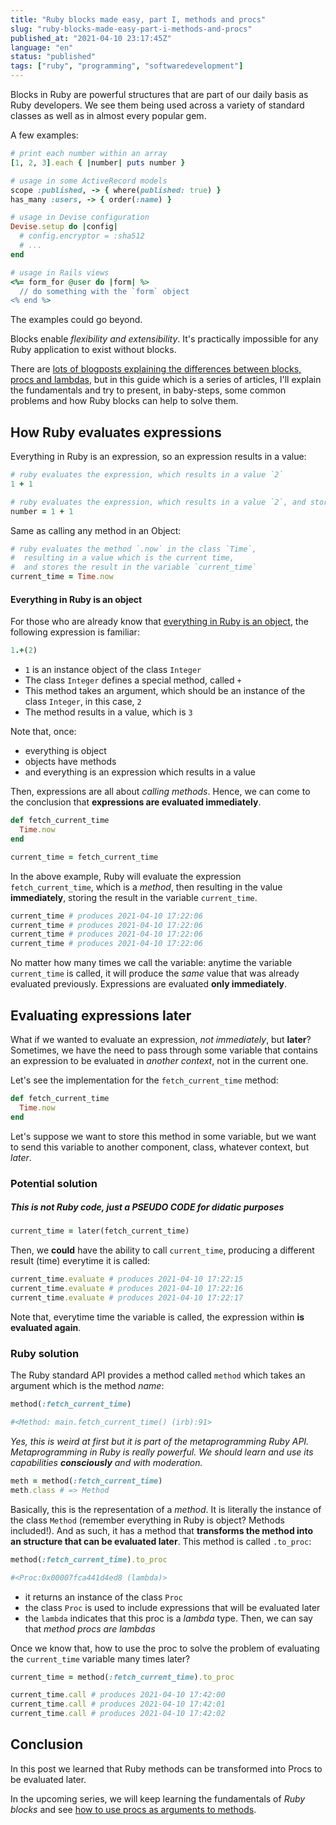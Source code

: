 ```yaml
---
title: "Ruby blocks made easy, part I, methods and procs"
slug: "ruby-blocks-made-easy-part-i-methods-and-procs"
published_at: "2021-04-10 23:17:45Z"
language: "en"
status: "published"
tags: ["ruby", "programming", "softwaredevelopment"]
---
```


Blocks in Ruby are powerful structures that are part of our daily basis as Ruby developers. We see them being used across a variety of standard classes as well as in almost every popular gem. 

A few examples:
```ruby
# print each number within an array
[1, 2, 3].each { |number| puts number }

# usage in some ActiveRecord models 
scope :published, -> { where(published: true) }
has_many :users, -> { order(:name) }

# usage in Devise configuration
Devise.setup do |config|
  # config.encryptor = :sha512
  # ...
end

# usage in Rails views
<%= form_for @user do |form| %>
  // do something with the `form` object
<% end %>
```
The examples could go beyond.

Blocks enable _flexibility and extensibility_. It's practically impossible for any Ruby application to exist without blocks. 

There are [lots of blogposts explaining the differences between blocks, procs and lambdas](https://www.rubyguides.com/2016/02/ruby-procs-and-lambdas/), but in this guide which is a series of articles, I'll explain the fundamentals and try to present, in baby-steps, some common problems and how Ruby blocks can help to solve them. 

## How Ruby evaluates expressions
Everything in Ruby is an expression, so an expression results in a value:
```ruby
# ruby evaluates the expression, which results in a value `2`
1 + 1

# ruby evaluates the expression, which results in a value `2`, and stores the result in the variable `number`
number = 1 + 1
```
Same as calling any method in an Object:
```ruby
# ruby evaluates the method `.now` in the class `Time`,
#  resulting in a value which is the current time,
#  and stores the result in the variable `current_time` 
current_time = Time.now
```
#### Everything in Ruby is an object
For those who are already know that [everything in Ruby is an object](https://dev.to/craigbrad/everything-is-an-object-5184), the following expression is familiar:
```ruby
1.+(2)
```
* `1` is an instance object of the class `Integer`
* The class `Integer` defines a special method, called `+`
* This method takes an argument, which should be an instance of the class `Integer`, in this case, `2`
* The method results in a value, which is `3`

Note that, once:
* everything is object
* objects have methods
* and everything is an expression which results in a value

Then, expressions are all about _calling methods_. Hence, we can come to the conclusion that **expressions are evaluated immediately**.
```ruby
def fetch_current_time
  Time.now
end

current_time = fetch_current_time
```
In the above example, Ruby will evaluate the expression `fetch_current_time`, which is a _method_, then resulting in the value **immediately**, storing the result in the variable `current_time`.
```ruby
current_time # produces 2021-04-10 17:22:06
current_time # produces 2021-04-10 17:22:06
current_time # produces 2021-04-10 17:22:06
current_time # produces 2021-04-10 17:22:06
```
No matter how many times we call the variable: anytime the variable `current_time` is called, it will produce the _same_ value that was already evaluated previously. Expressions are evaluated **only immediately**.

## Evaluating expressions later
What if we wanted to evaluate an expression, _not immediately_, but **later**? Sometimes, we have the need to pass through some variable that contains an expression to be evaluated in _another context_, not in the current one. 

Let's see the implementation for the `fetch_current_time` method:
```ruby
def fetch_current_time
  Time.now
end
```
Let's suppose we want to store this method in some variable, but we want to send this variable to another component, class, whatever context, but *later*. 

### Potential solution
##### This is not Ruby code, just a PSEUDO CODE for didatic purposes
```ruby
current_time = later(fetch_current_time)
```
Then, we **could** have the ability to call `current_time`, producing a different result (time) everytime it is called:
```ruby
current_time.evaluate # produces 2021-04-10 17:22:15
current_time.evaluate # produces 2021-04-10 17:22:16
current_time.evaluate # produces 2021-04-10 17:22:17
```
Note that, everytime time the variable is called, the expression within **is evaluated again**.

### Ruby solution
The Ruby standard API provides a method called `method` which takes an argument which is the method _name_:
```ruby
method(:fetch_current_time)

#<Method: main.fetch_current_time() (irb):91>
```
_Yes, this is weird at first but it is part of the metaprogramming Ruby API. Metaprogramming in Ruby is really powerful. We should learn and use its capabilities **consciously** and with moderation._
```ruby
meth = method(:fetch_current_time)
meth.class # => Method
```
Basically, this is the representation of a _method_. 
It is literally the instance of the class `Method` (remember everything in Ruby is object? Methods included!). 
And as such, it has a method that **transforms the method into an structure that can be evaluated later**. This method is called `.to_proc`:
```ruby
method(:fetch_current_time).to_proc

#<Proc:0x00007fca441d4ed8 (lambda)>
```
* it returns an instance of the class `Proc`
* the class `Proc` is used to include expressions that will be evaluated later
* the `lambda` indicates that this proc is a _lambda_ type. Then, we can say that _method procs are lambdas_

Once we know that, how to use the proc to solve the problem of evaluating the `current_time` variable many times later?
```ruby
current_time = method(:fetch_current_time).to_proc

current_time.call # produces 2021-04-10 17:42:00
current_time.call # produces 2021-04-10 17:42:01
current_time.call # produces 2021-04-10 17:42:02
```
## Conclusion
In this post we learned that Ruby methods can be transformed into Procs to be evaluated later. 

In the upcoming series, we will keep learning the fundamentals of _Ruby blocks_ and see [how to use procs as arguments to methods](https://leandronsp.com/articles/ruby-blocks-made-easy-part-ii-curry-and-procs-as-arguments-3c25).








